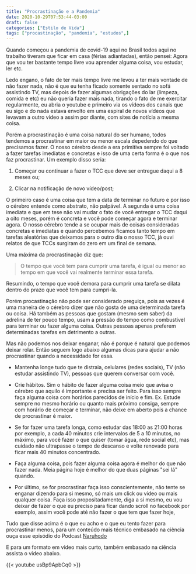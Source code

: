 ```yaml
---
title: "Procrastinação e a Pandemia"
date: 2020-10-29T07:53:44-03:00
draft: false
categories: ["Estilo de Vida"]
tags: ["procastinação", "pandemia", "estudos",]
---
```


Quando começou a pandemia de covid-19 aqui no Brasil todos aqui no trabalho tiveram que ficar em casa (férias adiantadas), então pensei: Agora que vou ter bastante tempo livre vou aprender alguma coisa, vou estudar, ler etc.

Ledo engano, o fato de ter mais tempo livre me levou a ter mais vontade de não fazer nada, não é que eu tenha ficado somente sentado no sofá assistindo TV, mas depois de fazer algumas obrigações do lar (limpeza, comida e etc) eu não queria fazer mais nada, tirando o fato de me exercitar regularmente, eu abria o youtube e primeiro via os vídeos dos canais que eu sigo e do nada estava envolto em uma espiral de novos vídeos que levavam a outro vídeo a assim por diante, com sites de notícia a mesma coisa.

Porém a procrastinação é uma coisa natural do ser humano, todos tendemos a procrastinar em maior ou menor escala depedendo do que precisamos fazer. O nosso cérebro desde a era primitiva sempre foi voltado a fazer tarefas imediatas e concretas e isso de uma certa forma é o que nos faz procrastinar. Um exemplo disso seria:
1. Começar ou continuar a fazer o TCC que deve ser entregue daqui a 8 meses ou;
   
2. Clicar na notificação de novo vídeo/post;

O primeiro caso é uma coisa que tem a data de terminar no futuro e por isso o cérebro entende como abstrato, não palpável. A segunda é uma coisa imediata e que em tese não vai mudar o fato de você entregar o TCC daqui a oito meses, porém é concreta e você pode começar agora e terminar agora. O nosso cérebro tende a se ocupar mais de coisas consideradas concretas e imediatas e quando percebemos ficamos tanto tempo em tarefas aleatórias que deixamos para o outro dia o nosso TCC, já ouvi relatos de que TCCs surgiram do zero em um final de semana.

Uma máxima da procrastinação diz que:

>O tempo que você tem para cumprir uma tarefa, é igual ou menor ao tempo em que você vai realmente terminar essa tarefa.

Resumindo, o tempo que você demora para cumprir uma tarefa se dilata dentro do prazo que você tem para cumpri-la.

Porém procastinação não pode ser considerado preguiça, pois as vezes é uma maneira de o cérebro dizer que não gosta de uma determinada tarefa ou coisa. Há também as pessoas que gostam (mesmo sem saber) da adrelina de ter pouco tempo, usam a pressão do tempo como combustível para terminar ou fazer alguma coisa. Outras pessoas apenas preferem determinadas tarefas em detrimento a outras.

Mas não podemos nos deixar enganar, não é porque é natural que podemos deixar rolar. Então seguem logo abaixo algumas dicas para ajudar a não procrastinar quando a necessidade for essa.

- Mantenha longe tudo que te distraia, celulares (redes sociais), TV (não estudar assistindo TV), pessoas que querem conversar com você.

- Crie hábitos. Sim o hábito de fazer alguma coisa meio que avisa o cérebro que aquilo é importante e precisa ser feito. Para isso sempre faça alguma coisa com horários parecidos de início e fim. Ex. Estude sempre no mesmo horário ou quanto mais próximo consiga, sempre com horário de começar e terminar, não deixe em aberto pois a chance de procrastinar é maior.
  
- Se for fazer uma tarefa longa, como estudar das 18:00 as 21:00 horas por exemplo, a cada 40 minutos crie intervalos de 5 a 10 minutos, no máximo, para você fazer o que quiser (tomar água, rede social etc), mas cuidado não ultrapasse o tempo de descanso e volte renovado para ficar mais 40 minutos concentrado.

- Faça alguma coisa, pois fazer alguma coisa agora é melhor do que não fazer nada. Meia página hoje é melhor do que duas páginas "sei lá" quando. 

- Por último, se for procrastinar faça isso conscientemente, não tente se enganar dizendo para si mesmo, só mais um click ou vídeo ou mais qualquer coisa. Faça isso propositadamente, diga a si mesmo, eu vou deixar de fazer o que eu preciso para ficar dando scroll no facebook por exemplo, assim você pode até não fazer o que tem que fazer hoje, 


Tudo que disse acima é o que eu acho e o que eu tento fazer para procrastinar menos, para um conteúdo mais técnico embasado na ciência ouça esse episódio do Podcast [Naruhodo](https://open.spotify.com/episode/5igdyvdOn3z5BLehu31BwY?si=h64DHo0iRFqsMYExEbWH4w)

E para um formato em vídeo mais curto, também embasado na ciência assista o video abaixo.



{{< youtube usBp9ApbCq0 >}}


